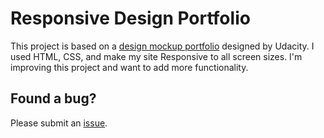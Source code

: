 # Responsive Design Portfolio

This project is based on a [design mockup portfolio](https://github.com/leahpjoyce/Project-Portfolio/blob/master/design-mockup-portfolio.pdf) designed by Udacity. I used HTML, CSS, and make my site Responsive to all screen sizes. I'm improving this project and want to add more functionality.

## Found a bug?

Please submit an [issue](https://github.com/leahpjoyce/Project-Portfolio/issues).